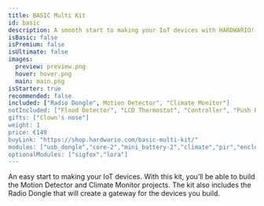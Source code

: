 ```yaml
---
title: BASIC Multi Kit
id: basic
description: A smooth start to making your IoT devices with HARDWARIO!
isBasic: false
isPremium: false
isUltimate: false
images:
  preview: preview.png
  hover: hover.png
  main: main.png
isStarter: true
recommended: false
included: ["Radio Dongle", Motion Detector", "Climate Monitor"]
notIncluded: ["Flood Detector", "LCD Thermostat", "Controller", "Push Button", "CO2 Module"]
gifts: ["Clown's nose"]
weight: 1
price: €149
buyLink: "https://shop.hardwario.com/basic-multi-kit/"
modules: ["usb_dongle","core-2","mini_battery-2","climate","pir","enclosures-101-2"]
optionalModules: ["sigfox","lora"]
---
```


An easy start to making your IoT devices. With this kit, you’ll be able to build the Motion Detector and Climate Monitor projects. The kit also includes the Radio Dongle that will create a gateway for the devices you build.
